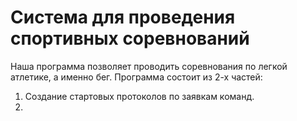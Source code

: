 # Система для проведения спортивных соревнований

Наша программа позволяет проводить соревнования по легкой атлетике, а именно бег. 
Программа состоит из 2-х частей:
1. Создание стартовых протоколов по заявкам команд.
2. 